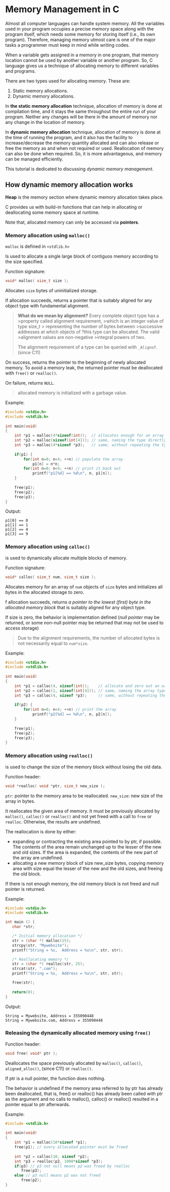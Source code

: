 # Memory Management in C #

Almost all computer languages can handle system memory. All the variables used in your program occupies a precise memory space along with the program itself, which needs some memory for storing itself (i.e., its own program). Therefore, managing memory utmost care is one of the major tasks a programmer must keep in mind while writing codes.

When a variable gets assigned in a memory in one program, that memory location cannot be used by another variable or another program. So, C language gives us a technique of allocating memory to different variables and programs.

There are two types used for allocating memory. These are:

1. Static memory allocations.
2. Dynamic memory allocations.

In **the static memory allocation** technique, allocation of memory is done at compilation time, and it stays the same throughout the entire run of your program. Neither any changes will be there in the amount of memory nor any change in the location of memory.

In **dynamic memory allocation** technique, allocation of memory is done at the time of running the program, and it also has the facility to increase/decrease the memory quantity allocated and can also release or free the memory as and when not required or used. Reallocation of memory can also be done when required. So, it is more advantageous, and memory can be managed efficiently.

This tutorial is dedicated to discussing *dynamic memory management*.

## How dynamic memory allocation works ##

**Heap** is the memory section where dynamic memory allocation takes place.

C provides us with build-in functions that can help in allocating or deallocating some memory space at runtime.

Note that, allocated memory can only be accessed via **pointers**.

### Memory allocation using `malloc()` ###

`malloc` is defined in `<stdlib.h>`

Is used to allocate a single large block of contiguos memory according to the size specified.

Function signature:

```C
void* malloc( size_t size );
```

Allocates `size` bytes of uninitialized storage.

If allocation succeeds, returns a pointer that is suitably aligned for any object type with fundamental alignment.

> **What do we mean by alignment?**
> Every complete object type has a >property called alignment requirement, >which is an integer value of type size_t > representing the number of bytes between >successive addresses at which objects of ?this type can be allocated. The valid >alignment values are non-negative >integral powers of two.
>
> The alignment requirement of a type can be queried with `_Alignof`.(since C11)

On success, returns the pointer to the beginning of newly allocated memory. To avoid a memory leak, the returned pointer must be deallocated with `free()` or `realloc()`.

On failure, returns `NULL`.

> allocated memory is initialized with a garbage value.

Example:

```C
#include <stdio.h>   
#include <stdlib.h> 
 
int main(void) 
{
    int *p1 = malloc(4*sizeof(int));  // allocates enough for an array of 4 int
    int *p2 = malloc(sizeof(int[4])); // same, naming the type directly
    int *p3 = malloc(4*sizeof *p3);   // same, without repeating the type name
 
    if(p1) {
        for(int n=0; n<4; ++n) // populate the array
            p1[n] = n*n;
        for(int n=0; n<4; ++n) // print it back out
            printf("p1[%d] == %d\n", n, p1[n]);
    }
 
    free(p1);
    free(p2);
    free(p3);
}
```

Output:

```terminal
p1[0] == 0
p1[1] == 1
p1[2] == 4
p1[3] == 9
```

### Memory allocation using `calloc()` ###

is used to dynamically allocate multiple blocks of memory.

Function signature:

```C
void* calloc( size_t num, size_t size );
```

Allocates memory for an array of `num` objects of `size` bytes and initializes all bytes in the allocated storage to zero.

f allocation succeeds, returns *a pointer to the lowest (first) byte in the allocated memory block* that is suitably aligned for any object type.

If size is zero, the behavior is implementation defined (*null pointer* may be returned, or some non-null pointer may be returned that may not be used to access storage)

>Due to the alignment requirements, the number of allocated bytes is not necessarily equal to `num*size`.

Example:

```C
#include <stdio.h>
#include <stdlib.h>
 
int main(void)
{
    int *p1 = calloc(4, sizeof(int));    // allocate and zero out an array of 4 int
    int *p2 = calloc(1, sizeof(int[4])); // same, naming the array type directly
    int *p3 = calloc(4, sizeof *p3);     // same, without repeating the type name
 
    if(p2) {
        for(int n=0; n<4; ++n) // print the array
            printf("p2[%d] == %d\n", n, p2[n]);
    }
 
    free(p1);
    free(p2);
    free(p3);
}
```

### Memory allocation using `realloc()` ###

is used to change the size of the memory block without losing the old data.

Function header:

```C
void *realloc( void *ptr, size_t new_size );
```

`ptr`: pointer to the memory area to be reallocated.
`new_size`: new size of the array in bytes.

It reallocates the given area of memory. It must be previously allocated by `malloc()`, `calloc()` or `realloc()` and not yet freed with a call to `free` or `realloc`. Otherwise, the results are undefined.

The reallocation is done by either:

- expanding or contracting the existing area pointed to by ptr, if possible. The contents of the area remain unchanged up to the lesser of the new and old sizes. If the area is expanded, the contents of the new part of the array are undefined.
- allocating a new memory block of size new_size bytes, copying memory area with size equal the lesser of the new and the old sizes, and freeing the old block.

If there is not enough memory, the old memory block is not freed and null pointer is returned.

Example:

```C
#include <stdio.h>
#include <stdlib.h>

int main () {
   char *str;

   /* Initial memory allocation */
   str = (char *) malloc(15);
   strcpy(str, "Mywebsite");
   printf("String = %s,  Address = %u\n", str, str);

   /* Reallocating memory */
   str = (char *) realloc(str, 25);
   strcat(str, ".com");
   printf("String = %s,  Address = %u\n", str, str);

   free(str);
   
   return(0);
}
```

Output:

```terminal
String = Mywebsite, Address = 355090448
String = Mywebsite.com, Address = 355090448
```

### Releasing the dynamically allocated memory using `free()` ###

Function header:

```C
void free( void* ptr );
```

Deallocates the space previously allocated by `malloc()`, `calloc()`, `aligned_alloc()`, (since C11) or `realloc()`.

If ptr is a null pointer, the function does nothing.

The behavior is undefined if the memory area referred to by ptr has already been deallocated, that is, free() or realloc() has already been called with ptr as the argument and no calls to malloc(), calloc() or realloc() resulted in a pointer equal to ptr afterwards.

Example: 

```C
#include <stdlib.h>
 
int main(void)
{
    int *p1 = malloc(10*sizeof *p1);
    free(p1); // every allocated pointer must be freed
 
    int *p2 = calloc(10, sizeof *p2);
    int *p3 = realloc(p2, 1000*sizeof *p3);
    if(p3) // p3 not null means p2 was freed by realloc
       free(p3);
    else // p3 null means p2 was not freed
       free(p2);
}
```